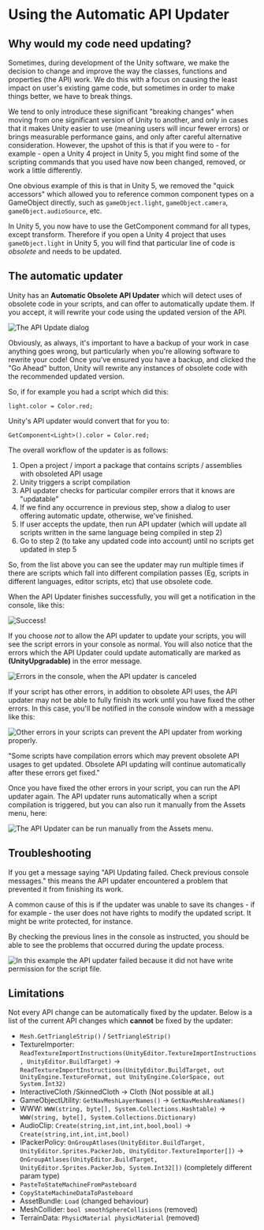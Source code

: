 # Using the Automatic API Updater

## Why would my code need updating?

Sometimes, during development of the Unity software, we make the decision to change and improve the way the classes, functions and properties (the API) work. We do this with a focus on causing the least impact on user's existing game code, but sometimes in order to make things better, we have to break things.

We tend to only introduce these significant "breaking changes" when moving from one significant version of Unity to another, and only in cases that it makes Unity easier to use (meaning users will incur fewer errors) or brings measurable performance gains, and only after careful alternative consideration. However, the upshot of this is that if you were to - for example - open a Unity 4 project in Unity 5, you might find some of the scripting commands that you used have now been changed, removed, or work a little differently.

One obvious example of this is that in Unity 5, we removed the "quick accessors" which allowed you to reference common component types on a GameObject directly, such as `gameObject.light`, `gameObject.camera`, `gameObject.audioSource`, etc.

In Unity 5, you now have to use the GetComponent command for all types, except transform. Therefore if you open a Unity 4 project that uses `gameObject.light` in Unity 5, you will find that particular line of code is *obsolete* and needs to be updated.

## The automatic updater

Unity has an **Automatic Obsolete API Updater** which will detect uses of obsolete code in your scripts, and can offer to automatically update them. If you accept, it will rewrite your code using the updated version of the API. 

![The API Update dialog](../uploads/Main/APIUpdaterWarningDialog.png)

Obviously, as always, it's important to have a backup of your work in case anything goes wrong, but particularly when you're allowing software to rewrite your code! Once you've ensured you have a backup, and clicked the "Go Ahead" button, Unity will rewrite any instances of obsolete code with the recommended updated version.

So, if for example you had a script which did this:

````
light.color = Color.red;
````

Unity's API updater would convert that for you to:

````
GetComponent<Light>().color = Color.red;
````

The overall workflow of the updater is as follows:

1. Open a project / import a package that contains scripts / assemblies with obsoleted API usage
2. Unity triggers a script compilation
3. API updater checks for particular compiler errors that it knows are "updatable"
4. If we find any occurrence in previous step, show a dialog to user offering automatic update, otherwise, we've finished.
5. If user accepts the update, then run API updater (which will update all scripts written in the same language being compiled in step 2)
6. Go to step 2 (to take any updated code into account) until no scripts get updated in step 5

So, from the list above you can see the updater may run multiple times if there are scripts which fall into different compilation passes (Eg, scripts in different languages, editor scripts, etc) that use obsolete code.

When the API Updater finishes successfully, you will get a notification in the console, like this:

![Success!](../uploads/Main/APIUpdaterFinishedConsoleLog.png)

If you choose *not* to allow the API updater to update your scripts, you will see the script errors in your console as normal. You will also notice that the errors which the API Updater could update automatically are marked as **(UnityUpgradable)** in the error message.

![Errors in the console, when the API updater is canceled](../uploads/Main/APIUpdaterRejectedConsoleErrors.png)

If your script has other errors, in addition to obsolete API uses, the API updater may not be able to fully finish its work until you have fixed the other errors. In this case, you'll be notified in the console window with a message like this:

![Other errors in your scripts can prevent the API updater from working properly.](../uploads/Main/APIUpdaterOtherErrors.png)

"Some scripts have compilation errors which may prevent obsolete API usages to get updated. Obsolete API updating will continue automatically after these errors get fixed."

Once you have fixed the other errors in your script, you can run the API updater again. The API updater runs automatically when a script compilation is triggered, but you can also run it manually from the Assets menu, here:

![The API Updater can be run manually from the Assets menu.](../uploads/Main/APIUpdaterMenuOption.png)

## Troubleshooting

If you get a message saying "API Updating failed. Check previous console messages." this means the API updater encountered a problem that prevented it from finishing its work.

A common cause of this is if the updater was unable to save its changes - if for example - the user does not have rights to modify the updated script. It might be write protected, for instance.

By checking the previous lines in the console as instructed, you should be able to see the problems that occurred during the update process.

![In this example the API updater failed because it did not have write permission for the script file.](../uploads/Main/APIUpdaterFailed.png)

## Limitations

Not every API change can be automatically fixed by the updater. Below is a list of the current API changes which **cannot** be fixed by the updater:

- `Mesh.GetTriangleStrip()` / `SetTriangleStrip()`
- TextureImporter: `ReadTextureImportInstructions(UnityEditor.TextureImportInstructions, UnityEditor.BuildTarget)` -> `ReadTextureImportInstructions(UnityEditor.BuildTarget, out UnityEngine.TextureFormat, out UnityEngine.ColorSpace, out System.Int32)`
- InteractiveCloth /SkinnedCloth -> Cloth (Not possible at all.)
- GameObjectUtility: `GetNavMeshLayerNames()` -> `GetNavMeshAreaNames()`
- WWW: `WWW(string, byte[], System.Collections.Hashtable)` -> `WWW(string, byte[], System.Collections.Dictionary)`
- AudioClip: `Create(string,int,int,int,bool,bool)` -> `Create(string,int,int,int,bool)`
- IPackerPolicy: `OnGroupAtlases(UnityEditor.BuildTarget, UnityEditor.Sprites.PackerJob, UnityEditor.TextureImporter[])` -> `OnGroupAtlases(UnityEditor.BuildTarget, UnityEditor.Sprites.PackerJob, System.Int32[])` (completely different param type)
- `PasteToStateMachineFromPasteboard`
- `CopyStateMachineDataToPasteboard`
- AssetBundle: `Load` (changed behaviour)
- MeshCollider: `bool smoothSphereCollisions` (removed)
- TerrainData: `PhysicMaterial physicMaterial`  (removed)